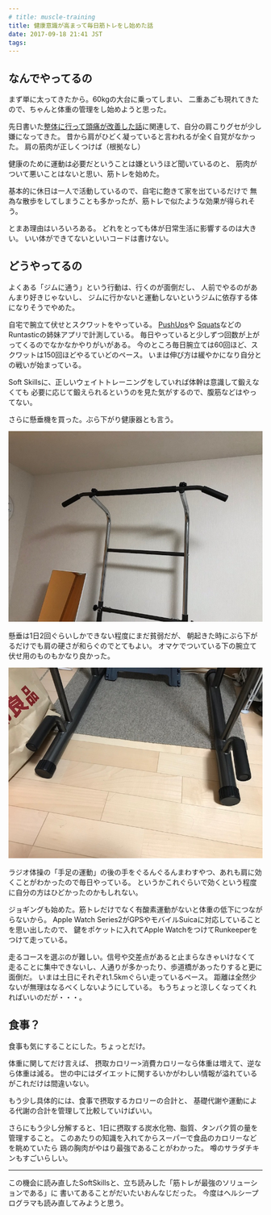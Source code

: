```yaml
---
# title: muscle-training
title: 健康意識が高まって毎日筋トレをし始めた話
date: 2017-09-18 21:41 JST
tags:
---
```


## なんでやってるの

まず単に太ってきたから。60kgの大台に乗ってしまい、
二重あごも現れてきたので、ちゃんと体重の管理をし始めようと思った。

先日書いた[整体に行って頭痛が改善した話](/entry/posture-and-headache/)に関連して、自分の肩こりグセが少し嫌になってきた。
昔から肩がひどく凝っていると言われるが全く自覚がなかった。
肩の筋肉が正しくつけば（根拠なし）

健康のために運動は必要だということは嫌というほど聞いているのと、
筋肉がついて悪いことはないと思い、筋トレを始めた。

基本的に休日は一人で活動しているので、自宅に飽きて家を出ているだけで
無為な散歩をしてしまうことも多かったが、筋トレで似たような効果が得られそう。

とまあ理由はいろいろある。
どれをとっても体が日常生活に影響するのは大きい。
いい体ができてないといいコードは書けない。

## どうやってるの

よくある「ジムに通う」という行動は、行くのが面倒だし、
人前でやるのがあんまり好きじゃないし、
ジムに行かないと運動しないというジムに依存する体になりそうでやめた。

自宅で腕立て伏せとスクワットをやっている。
[PushUps](https://itunes.apple.com/jp/app/runtastic-腕立て伏せ-pro/id570180361?mt=8)や
[Squats](https://itunes.apple.com/jp/app/runtastic-スクワット-pro/id570182662?mt=8)などの
Runtasticの姉妹アプリで計測している。
毎日やっていると少しずつ回数が上がってくるのでなかなかやりがいがある。
今のところ毎日腕立ては60回ほど、スクワットは150回ほどやるていどのペース。
いまは伸び方は緩やかになり自分との戦いが始まっている。

Soft Skillsに、正しいウェイトトレーニングをしていれば体幹は意識して鍛えなくても
必要に応じて鍛えられるというのを見た気がするので、腹筋などはやってない。

さらに懸垂機を買った。ぶら下がり健康器とも言う。

![懸垂機](pullup-stand.jpg)

懸垂は1日2回ぐらいしかできない程度にまだ貧弱だが、
朝起きた時にぶら下がるだけでも肩の硬さが和らぐのでとてもよい。
オマケでついている下の腕立て伏せ用のものもかなり良かった。

![懸垂機の腕立て用部品](pushup.jpg)

ラジオ体操の「手足の運動」の後の手をぐるんぐるんまわすやつ、あれも肩に効くことがわかったので毎日やっている。
というかこれぐらいで効くという程度に自分の方はひどかったのかもしれない。

ジョギングも始めた。筋トレだけでなく有酸素運動がないと体重の低下につながらないから。
Apple Watch Series2がGPSやモバイルSuicaに対応していることを思い出したので、
鍵をポケットに入れてApple WatchをつけてRunkeeperをつけて走っている。

走るコースを選ぶのが難しい。信号や交差点があると止まらなきゃいけなくて
走ることに集中できないし、人通りが多かったり、歩道橋があったりすると更に面倒だ。
いまは土日にそれぞれ1.5kmぐらい走っているペース。
距離は全然少ないが無理はなるべくしないようにしている。
もうちょっと涼しくなってくれればいいのだが・・・。

## 食事？

食事も気にすることにした。ちょっとだけ。

体重に関してだけ言えば、
摂取カロリー>消費カロリーなら体重は増えて、逆なら体重は減る。
世の中にはダイエットに関するいかがわしい情報が溢れているがこれだけは間違いない。

もう少し具体的には、食事で摂取するカロリーの合計と、
基礎代謝や運動による代謝の合計を管理して比較していけばいい。

さらにもう少し分解すると、1日に摂取する炭水化物、脂質、タンパク質の量を管理すること。
このあたりの知識を入れてからスーパーで食品のカロリーなどを眺めていたら
鶏の胸肉がやはり最強であることがわかった。
噂のサラダチキンもすごいらしい。

---

この機会に読み直したSoftSkillsと、立ち読みした「筋トレが最強のソリューションである」に
書いてあることがだいたいおんなじだった。
今度はヘルシープログラマも読み直してみようと思う。
